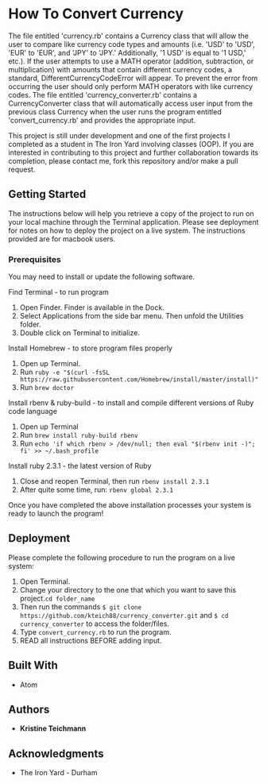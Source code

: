 # How To Convert Currency

The file entitled 'currency.rb' contains a Currency class that will allow the user to compare like currency code types and amounts (i.e. 'USD' to 'USD', 'EUR' to 'EUR', and 'JPY' to 'JPY.'  Additionally, '1 USD' is equal to '1 USD,' etc.).  If the user attempts to use a MATH operator (addition, subtraction, or multiplication) with amounts that contain different currency codes, a standard, DifferentCurrencyCodeError will appear.  To prevent the error from occurring the user should only perform MATH operators with like currency codes.  The file entitled 'currency_converter.rb' contains a CurrencyConverter class that will automatically access user input from the previous class Currency when the user runs the program entitled 'convert_currency.rb' and provides the appropriate input.  

This project is still under development and one of the first projects I completed as a student in The Iron Yard involving classes (OOP). If you are interested in contributing to this project and further collaboration towards its completion, please contact me, fork this repository and/or make a pull request.

## Getting Started

The instructions below will help you retrieve a copy of the project to run on your local machine through the Terminal application. Please see deployment for notes on how to deploy the project on a live system.  The instructions provided are for macbook users.

### Prerequisites

You may need to install or update the following software.

Find Terminal - to run program
  1. Open Finder. Finder is available in the Dock.
  2. Select Applications from the side bar menu.  Then unfold the Utilities folder.
  3. Double click on Terminal to initialize.

Install Homebrew - to store program files properly
  1. Open up Terminal.
  2. Run `ruby -e "$(curl -fsSL https://raw.githubusercontent.com/Homebrew/install/master/install)"`
  3. Run `brew doctor`

Install rbenv & ruby-build - to install and compile different versions of Ruby code language
  1. Open up Terminal
  2. Run `brew install ruby-build rbenv`
  3. Run `echo 'if which rbenv > /dev/null; then eval "$(rbenv init -)"; fi' >> ~/.bash_profile`

Install ruby 2.3.1 - the latest version of Ruby
  1. Close and reopen Terminal, then run `rbenv install 2.3.1`
  2. After quite some time, run: `rbenv global 2.3.1`
  
Once you have completed the above installation processes your system is ready to launch the program!

## Deployment

Please complete the following procedure to run the program on a live system:
  1. Open Terminal.
  2. Change your directory to the one that which you want to save this project.`cd folder_name`
  3. Then run the commands `$ git clone https://github.com/kteich88/currency_converter.git` and `$ cd currency_converter` to access the folder/files. 
  4. Type `convert_currency.rb` to run the program.
  5. READ all instructions BEFORE adding input.

## Built With

* Atom

## Authors

* **Kristine Teichmann**

## Acknowledgments

* The Iron Yard - Durham
